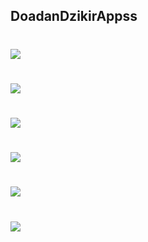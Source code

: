 ## DoadanDzikirAppss

# <img src="https://github.com/Satriauno/DoadanDzikirAppss/blob/master/ImageAppDzikir/foto%201.png"></img>
# <img src="https://github.com/Satriauno/DoadanDzikirAppss/blob/master/ImageAppDzikir/foto%202.png"></img>
# <img src="https://github.com/Satriauno/DoadanDzikirAppss/blob/master/ImageAppDzikir/foto%203.png"></img>
# <img src="https://github.com/Satriauno/DoadanDzikirAppss/blob/master/ImageAppDzikir/foto%204.png"></img>
# <img src="https://github.com/Satriauno/DoadanDzikirAppss/blob/master/ImageAppDzikir/foto%205.png"></img>
# <img src="https://github.com/Satriauno/DoadanDzikirAppss/blob/master/ImageAppDzikir/foto%207.png"></img>
